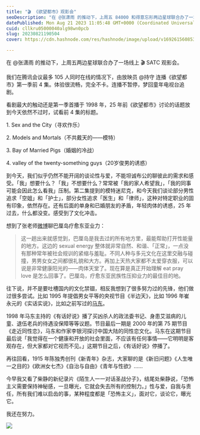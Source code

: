 ```yaml
---
title: "🎬 《欲望都市》观影会"
seoDescription: "在 @张潇雨 的推动下，上周五 84000 和得意忘形两边星球联合办了一场线上 🎬 SATC 观影会。"
datePublished: Mon Aug 21 2023 11:05:48 GMT+0000 (Coordinated Universal Time)
cuid: cllkru05000040alg98wn0pcb
slug: 20230821190504
cover: https://cdn.hashnode.com/res/hashnode/image/upload/v1692615608531/87cdf820-694d-45b5-b951-ccb20e8651fb.jpeg

---
```


在 @张潇雨 的推动下，上周五两边星球联合办了一场线上 🎬 SATC 观影会。

我们在腾讯会议最多 105 人同时在线的情况下，由放映员 @持守 连播《欲望都市》第一季前 4 集。体验很流畅，完全不卡。连播不暂停，梦回童年电视台追剧。

看剧最大的触动还是第一季首播于 1998 年，25 年前《欲望都市》讨论的话题放到今天依然不过时，试看前 4 集的标题。

1\. Sex and the City（寻欢作乐）

2\. Models and Mortals（不共戴天的——模特）

3\. Bay of Married Pigs（婚姻的冷战）

4\. valley of the twenty-something guys（20岁俊男的诱惑）

到今天，我们似乎仍然不能开阔的谈论性与爱，不能坦诚布公的聊彼此的需求和感受。「我」想要什么？「我」不想要什么？常常被「我的家人希望我」，「我的同事可能会因此怎么看我」压制。第二集提到的模特迷尼克，和今天我们谈论部分男性追求「空姐」和「护士」，部分女性追求「医生」和「律师」，这种对特定职业的固有印象，依然存在。还有后面的单身和已婚朋友的矛盾，年轻肉体的诱惑，25 年过去，什么都没变。感受到了文化冲击。

想到了张老师[微博](https://weibo.com/1977585731/My0FVouWu)聊巴厘岛疗愈东亚业力：

> 这一趟出来就感觉到，巴厘岛是我去过的所有地方里，最能帮助打开性能量的地方。这边的 sexual energy 整体就非常自然、和谐、「正常」，一点没有那种常年被社会规训的紧缩与羞耻。不同人种与多元文化在这里交融与碰撞，男男女女之间都很礼貌和大方。再加上天热大家都不太爱穿衣服，可以说是非常健康阳光的——肉体天堂了。现在算是真正开始理解 eat pray love 是怎么回事了。巴厘岛，疗愈东亚民族性压抑业力的最佳目的地。

往下说，并不是要吐槽国内的文化禁锢，相反我想到了很多努力过的先锋，他们做过很多尝试。比如 1995 年提倡男女平等的央视节目《半边天》，比如 1996 年崔永元的《实话实说》，比如之前写过的[马东](https://mp.weixin.qq.com/s/xLzGZ1zkkoWg3CXZoQ9S-g)。

1998 年马东主持的《有话好说》播了买凶杀人的政法委书记、身患艾滋病的儿童、退伍老兵的待遇没保障等等议题。节目最后一期是 2000 年的第 75 期节目《走近同性恋》，马东和作家李银河探讨中国大陆的同性恋文化。马东在这期节目最后说「我觉得在一个健康和开放的社会里面，不应该有任何事情——它明明是客观存在，但大家都对它视而不见。」这期节目之后，《有话好说》停播了。

再往回看，1915 年陈独秀创刊《新青年》杂志，大家聊的是《新旧问题》《人生唯一之目的》《欧洲女七杰》《自治与自由》《青年与性欲》……

今早我又看了柴静的新纪录片《陌生人一一对话圣战分子》，结尾处柴静说，「恐怖主义需要保持神秘感，一旦曝光，它就会失去所有的控制力。」性与爱，自我与责任，所有我们难以启齿的事，某种程度都是「恐怖主义」，面对它，谈论它，曝光它。

我还在努力。

![](https://cdn.hashnode.com/res/hashnode/image/upload/v1692615868277/d6d74749-3cf2-426e-9e8b-3b85dbcc407c.png)